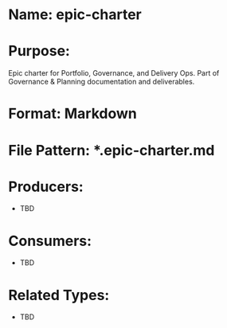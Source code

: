 # Name: epic-charter

# Purpose:
Epic charter for Portfolio, Governance, and Delivery Ops. Part of Governance & Planning documentation and deliverables.

# Format: Markdown

# File Pattern: *.epic-charter.md

# Producers:
- TBD

# Consumers:
- TBD

# Related Types:
- TBD
